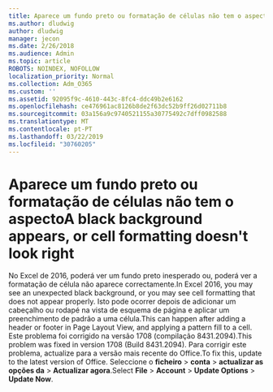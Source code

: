 ```yaml
---
title: Aparece um fundo preto ou formatação de células não tem o aspecto
ms.author: dludwig
author: dludwig
manager: jecon
ms.date: 2/26/2018
ms.audience: Admin
ms.topic: article
ROBOTS: NOINDEX, NOFOLLOW
localization_priority: Normal
ms.collection: Adm_O365
ms.custom: ''
ms.assetid: 92095f9c-4610-443c-8fc4-ddc49b2e6162
ms.openlocfilehash: ce476961ac8126b8de2f63dc52b9ff26d02711b8
ms.sourcegitcommit: 03a156a9c9740521155a30775492c7dff0982588
ms.translationtype: MT
ms.contentlocale: pt-PT
ms.lasthandoff: 03/22/2019
ms.locfileid: "30760205"
---
```

# <a name="a-black-background-appears-or-cell-formatting-doesnt-look-right"></a><span data-ttu-id="bee97-102">Aparece um fundo preto ou formatação de células não tem o aspecto</span><span class="sxs-lookup"><span data-stu-id="bee97-102">A black background appears, or cell formatting doesn't look right</span></span>

<span data-ttu-id="bee97-103">No Excel de 2016, poderá ver um fundo preto inesperado ou, poderá ver a formatação de célula não aparece correctamente.</span><span class="sxs-lookup"><span data-stu-id="bee97-103">In Excel 2016, you may see an unexpected black background, or you may see cell formatting that does not appear properly.</span></span> <span data-ttu-id="bee97-104">Isto pode ocorrer depois de adicionar um cabeçalho ou rodapé na vista de esquema de página e aplicar um preenchimento de padrão a uma célula.</span><span class="sxs-lookup"><span data-stu-id="bee97-104">This can happen after adding a header or footer in Page Layout View, and applying a pattern fill to a cell.</span></span> <span data-ttu-id="bee97-105">Este problema foi corrigido na versão 1708 (compilação 8431.2094).</span><span class="sxs-lookup"><span data-stu-id="bee97-105">This problem was fixed in version 1708 (Build 8431.2094).</span></span> <span data-ttu-id="bee97-106">Para corrigir este problema, actualize para a versão mais recente do Office.</span><span class="sxs-lookup"><span data-stu-id="bee97-106">To fix this, update to the latest version of Office.</span></span> <span data-ttu-id="bee97-107">Seleccione o **ficheiro** \> **conta** \> **actualizar as opções da** \> **Actualizar agora**.</span><span class="sxs-lookup"><span data-stu-id="bee97-107">Select **File** \> **Account** \> **Update Options** \> **Update Now**.</span></span>
  


